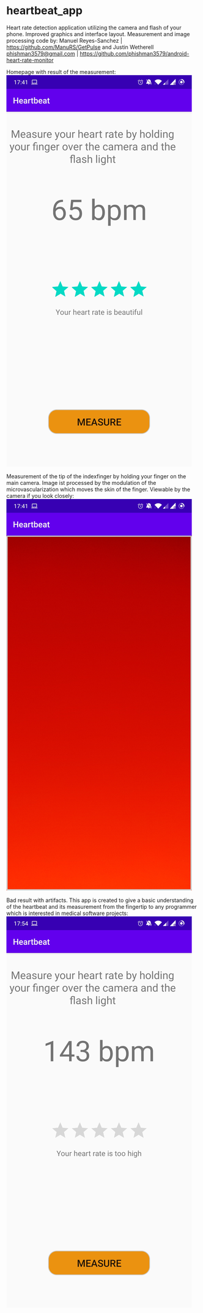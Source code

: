 # heartbeat_app
Heart rate detection application utilizing the camera and flash of your phone. Improved graphics and interface layout. 
Measurement and image processing code by: Manuel Reyes-Sanchez | https://github.com/ManuRS/GetPulse
and Justin Wetherell <phishman3579@gmail.com> | https://github.com/phishman3579/android-heart-rate-monitor

Homepage with result of the measurement: 
![](https://github.com/Philip-M-Schmidt/heartbeat_app/blob/master/heartrate/Screenshot_20200929-174115.jpg)

Measurement of the tip of the indexfinger by holding your finger on the main camera. Image ist processed by the modulation of the microvascularization which moves the skin of the finger. Viewable by the camera if you look closely:
![](https://github.com/Philip-M-Schmidt/heartbeat_app/blob/master/heartrate/Screenshot_20200929-174124.jpg)

Bad result with artifacts. This app is created to give a basic understanding of the heartbeat and its measurement from the fingertip to any programmer which is interested in medical software projects: 
![](https://github.com/Philip-M-Schmidt/heartbeat_app/blob/master/heartrate/Screenshot_20200929-175427.jpg)
